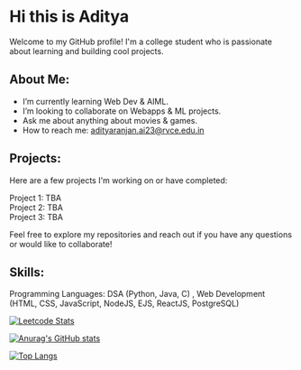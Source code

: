 # Hi this is Aditya

Welcome to my GitHub profile! I'm a college student who is passionate about learning and building cool projects.

## About Me:

* I’m currently learning Web Dev & AIML.
* I’m looking to collaborate on Webapps & ML projects.
* Ask me about anything about movies & games.
* How to reach me: adityaranjan.ai23@rvce.edu.in

## Projects:

Here are a few projects I'm working on or have completed:

Project 1: TBA                                    
Project 2: TBA                                       
Project 3: TBA                             

Feel free to explore my repositories and reach out if you have any questions or would like to collaborate!

## Skills:

Programming Languages: DSA (Python, Java, C) , Web Development (HTML, CSS, JavaScript, NodeJS, EJS, ReactJS, PostgreSQL)

[![Leetcode Stats](https://leetcard.jacoblin.cool/JacobLinCool)](https://leetcode.com/u/Totally_Inane/)

[![Anurag's GitHub stats](https://github-readme-stats.vercel.app/api?username=aditya-ranjan1234&show_icons=true&theme=radical&card_width=500)](https://github.com/anuraghazra/github-readme-stats&show_icons=true)

[![Top Langs](https://github-readme-stats.vercel.app/api/top-langs/?username=aditya-ranjan1234&langs_count=15&theme=radical&card_width=500)](https://github.com/anuraghazra/github-readme-stats)
